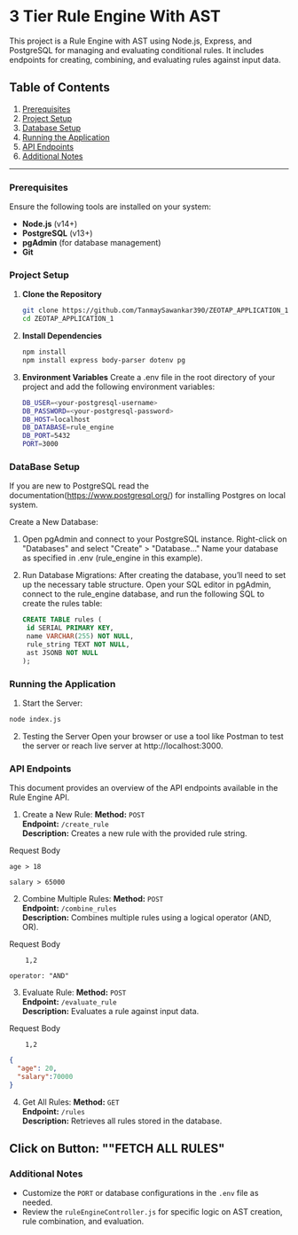 # 3 Tier Rule Engine With AST 

This project is a Rule Engine with AST using Node.js, Express, and PostgreSQL for managing and evaluating conditional rules. It includes endpoints for creating, combining, and evaluating rules against input data.

## Table of Contents

1. [Prerequisites](#prerequisites)
2. [Project Setup](#project-setup)
3. [Database Setup](#database-setup)
4. [Running the Application](#running-the-application)
5. [API Endpoints](#api-endpoints)
6. [Additional Notes](#additional-notes)

---

### Prerequisites

Ensure the following tools are installed on your system:

- **Node.js** (v14+)
- **PostgreSQL** (v13+)
- **pgAdmin** (for database management)
- **Git**

### Project Setup

1. **Clone the Repository**

   ```bash
   git clone https://github.com/TanmaySawankar390/ZEOTAP_APPLICATION_1.git
   cd ZEOTAP_APPLICATION_1

2. **Install Dependencies**

   ```bash
   npm install
   npm install express body-parser dotenv pg

3. **Environment Variables**
   Create a .env file in the root directory of your project and add the following environment variables:
   ```bash
   DB_USER=<your-postgresql-username>
   DB_PASSWORD=<your-postgresql-password>
   DB_HOST=localhost
   DB_DATABASE=rule_engine
   DB_PORT=5432
   PORT=3000
   
### DataBase Setup
If you are new to PostgreSQL read the documentation(https://www.postgresql.org/) for installing Postgres on local system.

Create a New Database:
1. Open pgAdmin and connect to your PostgreSQL instance.
   Right-click on "Databases" and select "Create" > "Database…"
   Name your database as specified in .env (rule_engine in this example).
2. Run Database Migrations:
   After creating the database, you’ll need to set up the necessary table structure.
   Open your SQL editor in pgAdmin, connect to the rule_engine database, and run the following SQL to create the rules table:

   ```sql
   CREATE TABLE rules (
    id SERIAL PRIMARY KEY,
    name VARCHAR(255) NOT NULL,
    rule_string TEXT NOT NULL,
    ast JSONB NOT NULL
   );
   ```
### Running the Application

1. Start the Server:
```bash
node index.js
```
2. Testing the Server
   Open your browser or use a tool like Postman to test the server or reach live server at http://localhost:3000.
 
### API Endpoints

This document provides an overview of the API endpoints available in the Rule Engine API.

1. Create a New Rule:
   **Method:** `POST`  
   **Endpoint:** `/create_rule`  
   **Description:** Creates a new rule with the provided rule string.  

Request Body

```plaintext
age > 18
```
```plaintext
salary > 65000
```

2. Combine Multiple Rules:
   **Method:** `POST`  
   **Endpoint:** `/combine_rules`  
   **Description:** Combines multiple rules using a logical operator (AND, OR).  

Request Body
```plaintext RULEID:
    1,2
```

```plaintext LOGICAL OPERATION AND || OR:
operator: "AND"
```

3. Evaluate Rule:
   **Method:** `POST`  
   **Endpoint:** `/evaluate_rule`  
   **Description:** Evaluates a rule against input data.  

Request Body
```plaintext RULEID:
    1,2
```
```json
{
  "age": 20,
  "salary":70000
}
```
4. Get All Rules:
   **Method:** `GET`  
   **Endpoint:** `/rules`  
   **Description:** Retrieves all rules stored in the database.

Click on Button: ""FETCH ALL RULES"
---
### Additional Notes
- Customize the `PORT` or database configurations in the `.env` file as needed.
- Review the `ruleEngineController.js` for specific logic on AST creation, rule combination, and evaluation.
